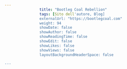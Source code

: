 ---
                title: "Bootleg Coal Rebellion"
                tags: [Sito dell'autore, Blog]
                externalUrl: "https://bootlegcoal.com"
                weight: 94
                showDate: false
                showAuthor: false
                showReadingTime: false
                showEdit: false
                showLikes: false
                showViews: false
                layoutBackgroundHeaderSpace: false
                ---

